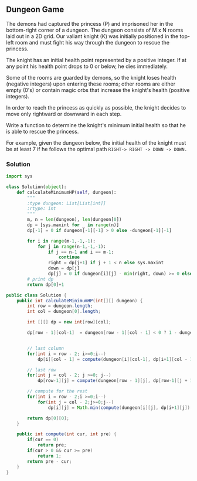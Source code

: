 ## Dungeon Game


The demons had captured the princess (P) and imprisoned her in the bottom-right corner of a dungeon. The dungeon consists of M x N rooms laid out in a 2D grid. Our valiant knight (K) was initially positioned in the top-left room and must fight his way through the dungeon to rescue the princess.

The knight has an initial health point represented by a positive integer. If at any point his health point drops to 0 or below, he dies immediately.

Some of the rooms are guarded by demons, so the knight loses health (negative integers) upon entering these rooms; other rooms are either empty (0's) or contain magic orbs that increase the knight's health (positive integers).

In order to reach the princess as quickly as possible, the knight decides to move only rightward or downward in each step.


Write a function to determine the knight's minimum initial health so that he is able to rescue the princess.

For example, given the dungeon below, the initial health of the knight must be at least 7 if he follows the optimal path `RIGHT-> RIGHT -> DOWN -> DOWN.`

### Solution

```python
import sys

class Solution(object):
    def calculateMinimumHP(self, dungeon):
        """
        :type dungeon: List[List[int]]
        :rtype: int
        """
        m, n = len(dungeon), len(dungeon[0])
        dp = [sys.maxint for _ in range(n)]
        dp[-1] = 0 if dungeon[-1][-1] > 0 else -dungeon[-1][-1]

        for i in range(m-1,-1,-1):
            for j in range(n-1,-1,-1):
                if j == n-1 and i == m-1:
                    continue
                right = dp[j+1] if j + 1 < n else sys.maxint
                down = dp[j]
                dp[j] = 0 if dungeon[i][j] - min(right, down) >= 0 else -dungeon[i][j] + min(right, down)
        # print dp
        return dp[0]+1

```

```java
public class Solution {
    public int calculateMinimumHP(int[][] dungeon) {
        int row = dungeon.length;
        int col = dungeon[0].length;

        int [][] dp = new int[row][col];

        dp[row - 1][col-1]  = dungeon[row - 1][col - 1] < 0 ? 1 - dungeon[row - 1][col - 1] : 1;


        // last column
        for(int i = row - 2; i>=0;i--)
            dp[i][col - 1] = compute(dungeon[i][col-1], dp[i+1][col - 1]);

        // last row
        for(int j = col - 2; j >=0; j--)
            dp[row-1][j] = compute(dungeon[row - 1][j], dp[row-1][j + 1]);

        // compute for the rest
        for(int i = row - 2;i >=0;i--)
            for(int j = col - 2;j>=0;j--)
                dp[i][j] = Math.min(compute(dungeon[i][j], dp[i+1][j]), compute(dungeon[i][j], dp[i][j+1]));

        return dp[0][0];
    }

    public int compute(int cur, int pre) {
        if(cur == 0)
            return pre;
        if(cur > 0 && cur >= pre)
            return 1;
        return pre - cur;
    }
}
```
